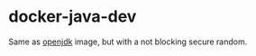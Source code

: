 # docker-java-dev

Same as [openjdk](https://hub.docker.com/_/openjdk/) image, but with a not blocking secure random.
